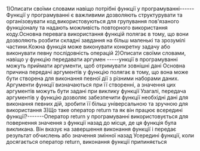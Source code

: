 1)Описати своїми словами навіщо потрібні функції у програмуванні------Функції у програмуванні є важливими дозволяють структурувати та організовувати код,використовуються для групування пов'язаного функціоналу та надають можливість повторного використання коду.Основна перевага використання функцій полягає в тому, що вони дозволяють розбити складні завдання на більш маленькі та зрозумілі частини.Кожна функція може виконувати конкретну задачу або виконувати певну послідовність операцій
2)Описати своїми словами, навіщо у функцію передавати аргумен -----ункції в програмуванні можуть приймати аргументи, щоб отримувати зовнішні дані
Основна причина передачі аргументів у функцію полягає в тому, що вона може бути створена для виконання певної дії з різними наборами даних. Аргументи функції визначаються при її створенні, а значення цих аргументів можуть бути задані при виклику функції
Узагалі, передача аргументів у функцію дозволяє забезпечити функції необхідні дані для виконання певних дій, зробити її більш універсальною та зручною для використання
3)Що таке оператор return та як він працює всередині функції?-------Оператор return у програмуванні використовується для повернення значення з функції назад до місця, де ця функція була викликана. Він вказує на завершення виконання функції і передає результат обчислень або значення змінної назад
Усередині функції, коли досягається оператор return, виконання функції припиняється

